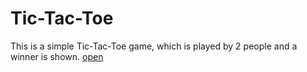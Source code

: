 # Tic-Tac-Toe
This is a simple Tic-Tac-Toe game, which is played by 2 people and a winner is shown. [open](https://JosephMeghanathD.github.io/XO/)
